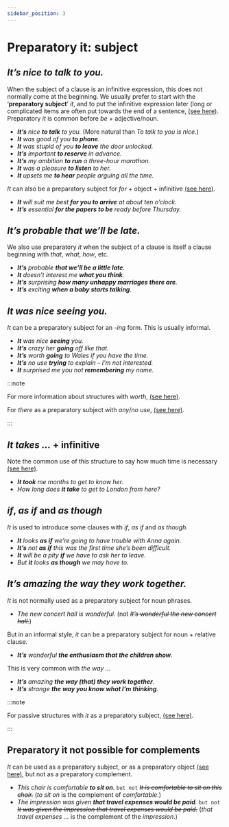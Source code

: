 ```yaml
---
sidebar_position: 3
---
```


# Preparatory it: subject

## *It’s nice to talk to you.*

When the subject of a clause is an infinitive expression, this does not normally come at the beginning. We usually prefer to start with the ‘**preparatory subject**’ *it*, and to put the infinitive expression later (long or complicated items are often put towards the end of a sentence, [(see here)](./information-structure-normal-order-and-variations). Preparatory *it* is common before *be* + adjective/noun.

- ***It’s** nice **to talk** to you.* (More natural than *To talk to you is nice*.)
- ***It** was good of you **to phone**.*
- ***It** was stupid of you **to leave** the door unlocked.*
- ***It’s** important **to reserve** in advance.*
- ***It’s** my ambition **to run** a three-hour marathon.*
- ***It** was a pleasure **to listen** to her.*
- ***It** upsets me **to hear** people arguing all the time.*

*It* can also be a preparatory subject for *for* + object + infinitive [(see here)](./../infinitives-ing-forms-and-past-participles-other-uses/for-to).

- ***It** will suit me best **for you to arrive** at about ten o’clock.*
- ***It’s** essential **for the papers to be** ready before Thursday.*

## *It’s probable that we’ll be late.*

We also use preparatory *it* when the subject of a clause is itself a clause beginning with *that*, *what*, *how*, etc.

- ***It’s** probable **that we’ll be a little late**.*
- ***It** doesn’t interest me **what you think**.*
- ***It’s** surprising **how many unhappy marriages there are**.*
- ***It’s** exciting **when a baby starts talking**.*

## *It was nice seeing you.*

*It* can be a preparatory subject for an *\-ing* form. This is usually informal.

- ***It** was nice **seeing** you.*
- ***It’s** crazy her **going** off like that.*
- ***It’s** worth **going** to Wales if you have the time.*
- ***It’s** no use **trying** to explain – I’m not interested.*
- ***It** surprised me you not **remembering** my name.*

:::note

For more information about structures with *worth*, [(see here)](./../../vocabulary/word-problems-from-a-to-z/worth).

For *there* as a preparatory subject with *any*/*no use*, [(see here)](./../be-have-and-do/there-is#indefinite-subjects).

:::

## *It takes …* + infinitive

Note the common use of this structure to say how much time is necessary [(see here)](./../../vocabulary/word-problems-from-a-to-z/take-time).

- ***It took** me months to get to know her.*
- *How long does **it take** to get to London from here?*

## *if*, *as if* and *as though*

*It* is used to introduce some clauses with *if*, *as if* and *as though*.

- ***It** looks **as if** we’re going to have trouble with Anna again.*
- ***It’s** not **as if** this was the first time she’s been difficult.*
- ***It** will be a pity **if** we have to ask her to leave.*
- *But **it** looks **as though** we may have to.*

## *It’s amazing the way they work together.*

*It* is not normally used as a preparatory subject for noun phrases.

- *The new concert hall is wonderful.* (not *~~It’s wonderful the new concert hall.~~*)

But in an informal style, *it* can be a preparatory subject for noun + relative clause.

- ***It’s** wonderful **the enthusiasm that the children show**.*

This is very common with *the way …*

- ***It’s** amazing **the way (that) they work together**.*
- ***It’s** strange **the way you know what I’m thinking**.*

:::note

For passive structures with *it* as a preparatory subject, [(see here)](./../passives/it-was-thought-that).

:::

## Preparatory it not possible for complements

*It* can be used as a preparatory subject, or as a preparatory object [(see here)](./preparatory-it-object), but not as a preparatory complement.

- *This chair is comfortable **to sit on**.* ``but not`` *~~It is comfortable to sit on this chair.~~* (*to sit on* is the complement of *comfortable*.)
- *The impression was given **that travel expenses would be paid**.* ``but not`` *~~It was given the impression that travel expenses would be paid.~~* (*that travel expenses …* is the complement of the *impression*.)
